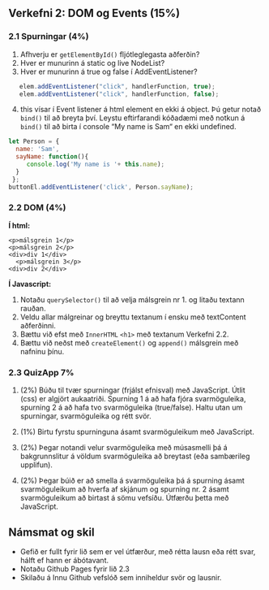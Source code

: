 ## Verkefni 2: DOM og Events (15%)

### 2.1 Spurningar (4%)

1. Afhverju er `getElementById()` fljótleglegasta aðferðin?
2. Hver er munurinn á static og live NodeList?
3. Hver er munurinn á true og false í AddEventListener?
```javascript
   elem.addEventListener("click", handlerFunction, true);
   elem.addEventListener("click", handlerFunction, false);
```
4. this vísar í Event listener á html element en ekki á object. Þú getur notað `bind()` til að breyta því.
Leystu eftirfarandi kóðadæmi með notkun á `bind()` til að birta í console “My name is Sam“ en ekki undefined.
```javascript
let Person = {   
  name: 'Sam',   
  sayName: function(){     
     console.log('My name is '+ this.name);   
  }
 };
buttonEl.addEventListener('click', Person.sayName);
```


### 2.2 DOM (4%)
**Í html:**
```
<p>málsgrein 1</p>
<p>málsgrein 2</p>
<div>div 1</div>
  <p>málsgrein 3</p>
<div>div 2</div>
```

**Í Javascript:**
1. Notaðu `querySelector()` til að velja málsgrein nr 1. og litaðu textann rauðan.
1. Veldu allar málgreinar og breyttu textanum í ensku með textContent aðferðinni.
1. Bættu við efst með `InnerHTML` `<h1>` með textanum Verkefni 2.2.
1. Bættu við neðst með `createElement()` og `append()` málsgrein með nafninu þínu.


### 2.3 QuizApp 7%

1. (2%) Búðu til tvær spurningar (frjálst efnisval) með JavaScript. Útlit (css) er algjört aukaatriði. Spurning 1 á að hafa fjóra svarmöguleika, spurning 2 á að hafa tvo svarmöguleika (true/false). Haltu utan um spurningar, svarmöguleika og rétt svör. 

1. (1%) Birtu fyrstu spurninguna ásamt svarmöguleikum með JavaScript.

1. (2%) Þegar notandi velur svarmöguleika með músasmelli þá á bakgrunnslitur á völdum svarmöguleika að breytast (eða sambærileg upplifun).

1. (2%) Þegar búið er að smella á svarmöguleika þá á spurning ásamt svarmöguleikum að hverfa af skjánum og spurning  nr. 2 ásamt svarmöguleikum að birtast á sömu vefsíðu. Útfærðu þetta með JavaScript.


## Námsmat og skil	
* Gefið er fullt fyrir lið sem er vel útfærður, með rétta lausn eða rétt svar, hálft ef hann er ábótavant. 
* Notaðu Github Pages fyrir lið 2.3
* Skilaðu á Innu Github vefslóð sem inniheldur svör og lausnir.
